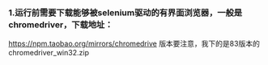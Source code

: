 ### 1.运行前需要下载能够被selenium驱动的有界面浏览器，一般是chromedriver，下载地址：
https://npm.taobao.org/mirrors/chromedrive
版本要注意，我下的是83版本的chromedriver_win32.zip